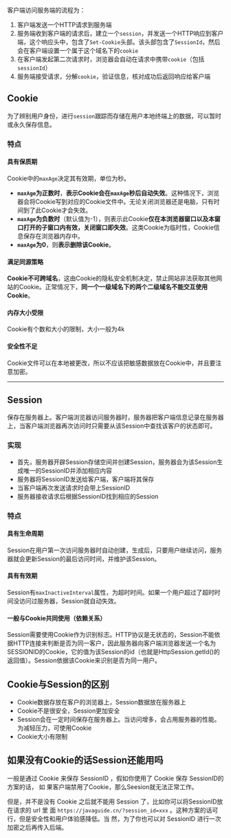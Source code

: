﻿客户端访问服务端的流程为：

1. 客户端发送一个HTTP请求到服务端
2. 服务端收到客户端的请求后，建立一个`session`，并发送一个HTTP响应到客户端，这个响应头中，包含了`Set-Cookie`头部。该头部包含了`SessionId`，然后会在客户端设置一个属于这个域名下的`cookie`
3. 在客户端发起第二次请求时，浏览器会自动在请求中携带`cookie`（包括`sessionId`）
4. 服务端接受请求，分解`cookie`，验证信息，核对成功后返回响应给客户端


## Cookie

为了辨别用户身份，进行`session`跟踪而存储在用户本地终端上的数据，可以暂时或永久保存信息。

### 特点

#### 具有保质期

 Cookie中的`maxAge`决定其有效期，单位为秒。


 - **`maxAge`为正数时**，**表示Cookie会在`maxAge`秒后自动失效**。这种情况下，浏览器会将Cookie写到对应的Cookie文件中。无论关闭浏览器还是电脑，只有时间到了此Cookie才会失效。
 - **`maxAge`为负数时**（默认值为-1），则表示此Cookie**仅在本浏览器窗口以及本窗口打开的子窗口内有效，关闭窗口即失效**。这类Cookie为临时性，Cookie信息保存在浏览器内存中。
 - **`maxAge`为0**，则**表示删除该Cookie**。

#### 满足同源策略

**Cookie不可跨域名**，这由Cookie的隐私安全机制决定，禁止网站非法获取其他网站的Cookie。正常情况下，**同一个一级域名下的两个二级域名不能交互使用Cookie**。

#### 内存大小受限

Cookie有个数和大小的限制，大小一般为4k

#### 安全性不足

Cookie文件可以在本地被更改，所以不应该把敏感数据放在Cookie中，并且要注意加密。

***

## Session

保存在服务器上。客户端浏览器访问服务器时，服务器把客户端信息记录在服务器上，当客户端浏览器再次访问时只需要从该Session中查找该客户的状态即可。

### 实现

 - 首先，服务器开辟Session存储空间并创建Session，服务器会为该Session生成唯一的SessionID并添加相应内容
 - 服务器将SessionID发送给客户端，客户端将其保存
 - 当客户端再次发送请求时会带上SessionID
 - 服务器接收请求后根据SessionID找到相应的Session

### 特点

#### 具有生命周期

Session在用户第一次访问服务器时自动创建，生成后，只要用户继续访问，服务器就会更新Session的最后访问时间，并维护该Session。

#### 具有有效期

Session有`maxInactiveInterval`属性，为超时时间。如果一个用户超过了超时时间没访问过服务器，Session就自动失效。

#### 一般与Cookie共同使用（依赖关系）

Session需要使用Cookie作为识别标志。HTTP协议是无状态的，Session不能依据HTTP连接来判断是否为同一客户，因此服务器向客户端浏览器发送一个名为SESSIONID的Cookie，它的值为该Session的id（也就是HttpSession.getId()的返回值）。Session依据该Cookie来识别是否为同一用户。

## Cookie与Session的区别

 - Cookie数据存放在客户的浏览器上，Session数据放在服务器上
 - Cookie不是很安全，Session更加安全
 - Session会在一定时间保存在服务器上。当访问增多，会占用服务器的性能。为减轻压力，可使用Cookie
 - Cookie大小有限制

## 如果没有Cookie的话Session还能⽤吗

⼀般是通过 Cookie 来保存 SessionID ，假如你使⽤了 Cookie 保存 SessionID的⽅案的话， 如 果客户端禁⽤了Cookie，那么Seesion就⽆法正常⼯作。 

但是，并不是没有 Cookie 之后就不能⽤ Session 了，⽐如你可以将SessionID放在请求的 url ⾥ ⾯ `https://javaguide.cn/?session_id=xxx` 。这种⽅案的话可⾏，但是安全性和⽤户体验感降低。当 然，为了你也可以对 SessionID 进⾏⼀次加密之后再传⼊后端。

